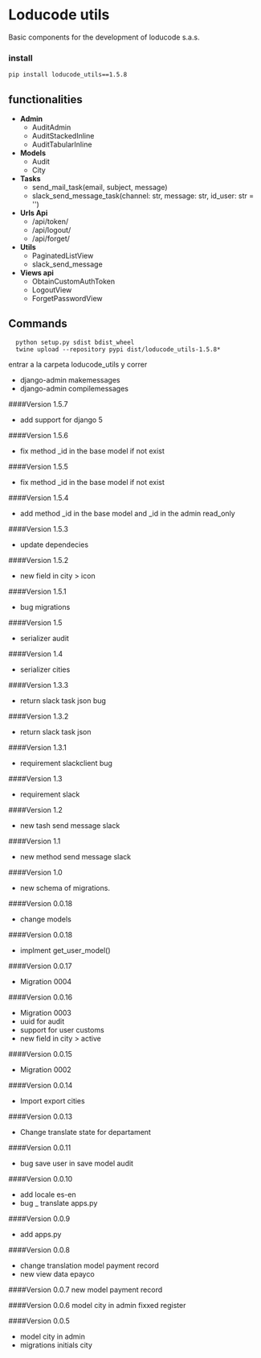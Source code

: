 # Loducode utils

Basic components for the development of loducode s.a.s.

### install

`pip install loducode_utils==1.5.8`

## functionalities

- **Admin**
    - AuditAdmin
    - AuditStackedInline
    - AuditTabularInline
- **Models**
    - Audit
    - City
- **Tasks**
    - send_mail_task(email, subject, message)
    - slack_send_message_task(channel: str, message: str, id_user: str = '')
- **Urls Api**
    - /api/token/
    - /api/logout/
    - /api/forget/
- **Utils**
    - PaginatedListView
    - slack_send_message
- **Views api**
    - ObtainCustomAuthToken
    - LogoutView
    - ForgetPasswordView

## Commands

```
  python setup.py sdist bdist_wheel
  twine upload --repository pypi dist/loducode_utils-1.5.8*
```

entrar a la carpeta loducode_utils y correr

- django-admin makemessages
- django-admin compilemessages

####Version 1.5.7

- add support for django 5

####Version 1.5.6

- fix method _id in the base model if not exist

####Version 1.5.5

- fix method _id in the base model if not exist

####Version 1.5.4

- add method _id in the base model and _id in the admin read_only

####Version 1.5.3

- update dependecies

####Version 1.5.2

- new field in city > icon

####Version 1.5.1

- bug migrations

####Version 1.5

- serializer audit

####Version 1.4

- serializer cities

####Version 1.3.3

- return slack task json bug

####Version 1.3.2

- return slack task json

####Version 1.3.1

- requirement slackclient bug

####Version 1.3

- requirement slack

####Version 1.2

- new tash send message slack

####Version 1.1

- new method send message slack

####Version 1.0

- new schema of migrations.

####Version 0.0.18

- change models

####Version 0.0.18

- implment get_user_model()

####Version 0.0.17

- Migration 0004

####Version 0.0.16

- Migration 0003
- uuid for audit
- support for user customs
- new field in city > active

####Version 0.0.15

- Migration 0002

####Version 0.0.14

- Import export cities

####Version 0.0.13

- Change translate state for departament

####Version 0.0.11

- bug save user in save model audit

####Version 0.0.10

- add locale es-en
- bug _ translate apps.py

####Version 0.0.9

- add apps.py

####Version 0.0.8

- change translation model payment record
- new view data epayco

####Version 0.0.7
new model payment record

####Version 0.0.6
model city in admin fixxed register

####Version 0.0.5

- model city in admin
- migrations initials city
